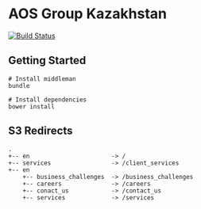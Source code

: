 # AOS Group Kazakhstan
[![Build Status](https://travis-ci.org/timstott/aosgroup-middleman.svg?branch=master)](https://travis-ci.org/timstott/aosgroup-middleman)

## Getting Started

```
# Install middleman
bundle

# Install dependencies
bower install
```

## S3 Redirects

```
.
+-- en                       -> /
+-- services                 -> /client_services
+-- en
    +-- business_challenges  -> /business_challenges
    +-- careers              -> /careers
    +-- conact_us            -> /contact_us
    +-- services             -> /services

```
